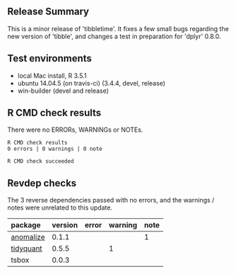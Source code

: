 ## Release Summary

This is a minor release of 'tibbletime'. It fixes a few small bugs regarding
the new version of 'tibble', and changes a test in preparation for 
'dplyr' 0.8.0.

## Test environments
* local Mac install, R 3.5.1
* ubuntu 14.04.5 (on travis-ci) (3.4.4, devel, release)
* win-builder (devel and release)

## R CMD check results

There were no ERRORs, WARNINGs or NOTEs.

    R CMD check results
    0 errors | 0 warnings | 0 note 

    R CMD check succeeded

## Revdep checks

The 3 reverse dependencies passed with no errors, and the warnings / notes
were unrelated to this update.

|package                            |version |error |warning |note |
|:----------------------------------|:-------|:-----|:-------|:----|
|[anomalize](problems.md#anomalize) |0.1.1   |      |        |1    |
|[tidyquant](problems.md#tidyquant) |0.5.5   |      |1       |     |
|tsbox                              |0.0.3   |      |        |     |


